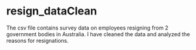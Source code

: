# resign_dataClean
The csv file contains survey data on employees resigning from 2 government bodies in Australia. I have cleaned the data and analyzed the reasons for resignations.
